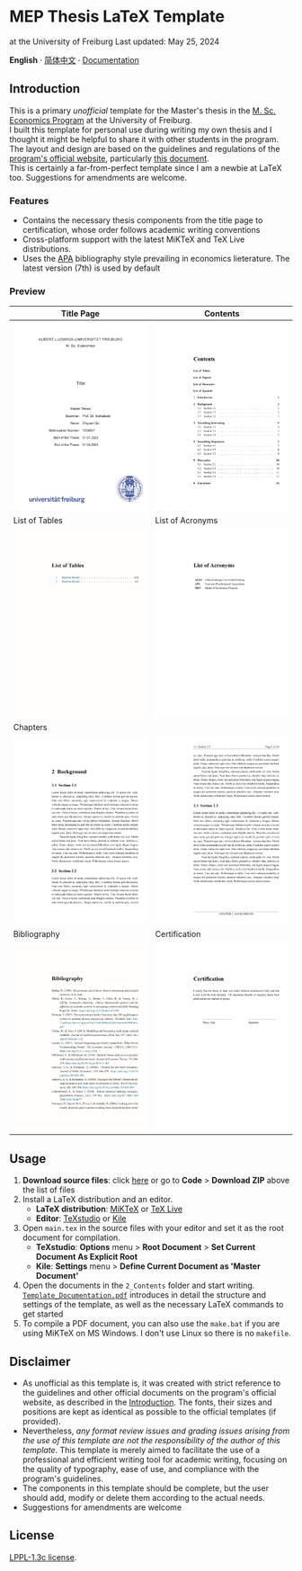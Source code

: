 # MEP Thesis LaTeX Template
at the University of Freiburg
Last updated: May 25, 2024

**English** · [简体中文](./README.zh-CN.md) · [Documentation](./Template_Documentation.pdf)


## Introduction
This is a primary *unofficial* template for the Master's thesis in the [M. Sc. Economics Program](https://master.econ.uni-freiburg.de/) at the University of Freiburg.  
I built this template for personal use during writing my own thesis and I thought it might be helpful to share it with other students in the program.  
The layout and design are based on the guidelines and regulations of the [program's official website](https://master.econ.uni-freiburg.de/students/procedures), particularly [this document](https://master.econ.uni-freiburg.de/data/master-thesis-guidelines-20191127.pdf).  
This is certainly a far-from-perfect template since I am a newbie at LaTeX too.  Suggestions for amendments are welcome.  

### Features
- Contains the necessary thesis components from the title page to certification, whose order follows academic writing conventions
- Cross-platform support with the latest MiKTeX and TeX Live distributions.
- Uses the [APA](https://apastyle.apa.org/) bibliography style prevailing in economics lieterature. The latest version (7th) is used by default

### Preview
| Title Page                                 | Contents                                     |
| ------------------------------------------ | -------------------------------------------- |
| ![Titlepage](./GitHub_Imgs/Titlepage.jpg)  | ![Preview](./GitHub_Imgs/Contents.jpg)       |
| List of Tables                             | List of Acronyms                             |
| ![Preview](./GitHub_Imgs/ListofTables.jpg) | ![Preview](./GitHub_Imgs/ListofAcronyms.jpg) |
| Chapters                                   |                                              |
| ![Preview](./GitHub_Imgs/Mainbody1.jpg)    | ![Preview](./GitHub_Imgs/Mainbody2.jpg)      |
| Bibliography                               | Certification                                |
| ![Preview](./GitHub_Imgs/Bib.jpg)          | ![Preview](./GitHub_Imgs/Certification.jpg)  |


## Usage
1. **Download source files**: click [here](https://github.com/Contralitary/ALUF-MEP-Thesis/archive/refs/heads/main.zip) or go to **Code** > **Download ZIP** above the list of files
2. Install a LaTeX distribution and an editor.  
	- **LaTeX distribution**: [MiKTeX](https://miktex.org/download) or [TeX Live](https://tug.org/texlive/)
	- **Editor**: [TeXstudio](https://www.texstudio.org/) or [Kile](https://kile.sourceforge.io/download.php)
3. Open `main.tex` in the source files with your editor and set it as the root document for compilation.
	- **TeXstudio**: **Options** menu > **Root Document** > **Set Current Document As Explicit Root**
	- **Kile**: **Settings** menu > **Define Current Document as 'Master Document'**
4. Open the documents in the `2_Contents` folder and start writing. [`Template_Documentation.pdf`](./Template_Documentation.pdf) introduces in detail the structure and settings of the template, as well as the necessary LaTeX commands to get started
5. To compile a PDF document, you can also use the `make.bat` if you are using MiKTeX on MS Windows. I don't use Linux so there is no `makefile`.


## Disclaimer
- As unofficial as this template is, it was created with strict reference to the guidelines and other official documents on the program's official website, as described in the [Introduction](#Introduction). The fonts, their sizes and positions are kept as identical as possible to the official templates (if provided).
- Nevertheless, *any format review issues and grading issues arising from the use of this template are not the responsibility of the author of this template*. This template is merely aimed to facilitate the use of a professional and efficient writing tool for academic writing, focusing on the quality of typography, ease of use, and compliance with the program's guidelines.
- The components in this template should be complete, but the user should add, modify or delete them according to the actual needs.
- Suggestions for amendments are welcome


## License
[LPPL-1.3c license](./LICENSE).
